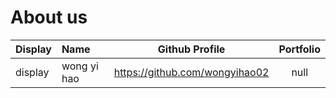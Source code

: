# About us

Display | Name | Github Profile | Portfolio 
--------|:-----|:--------------:|:---------:
display|wong yi hao|https://github.com/wongyihao02|null


